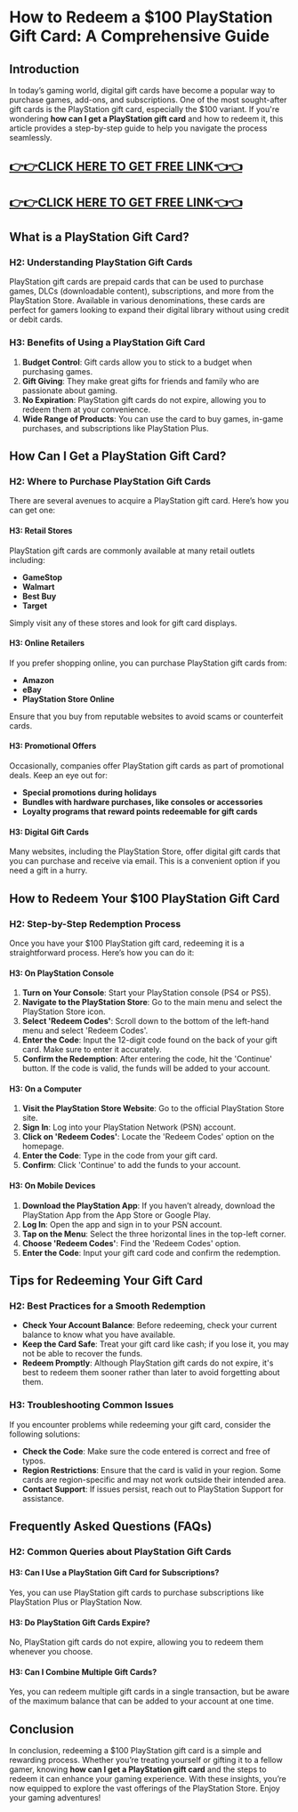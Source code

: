 
# How to Redeem a $100 PlayStation Gift Card: A Comprehensive Guide

## Introduction

In today’s gaming world, digital gift cards have become a popular way to purchase games, add-ons, and subscriptions. One of the most sought-after gift cards is the PlayStation gift card, especially the $100 variant. If you're wondering **how can I get a PlayStation gift card** and how to redeem it, this article provides a step-by-step guide to help you navigate the process seamlessly. 

[👉👉CLICK HERE TO GET FREE LINK👈👈](https://todaylink.site/CoinsLink/)
--
[👉👉CLICK HERE TO GET FREE LINK👈👈](https://todaylink.site/CoinsLink/)
--

## What is a PlayStation Gift Card?

### H2: Understanding PlayStation Gift Cards

PlayStation gift cards are prepaid cards that can be used to purchase games, DLCs (downloadable content), subscriptions, and more from the PlayStation Store. Available in various denominations, these cards are perfect for gamers looking to expand their digital library without using credit or debit cards.

### H3: Benefits of Using a PlayStation Gift Card

1. **Budget Control**: Gift cards allow you to stick to a budget when purchasing games.
2. **Gift Giving**: They make great gifts for friends and family who are passionate about gaming.
3. **No Expiration**: PlayStation gift cards do not expire, allowing you to redeem them at your convenience.
4. **Wide Range of Products**: You can use the card to buy games, in-game purchases, and subscriptions like PlayStation Plus.

## How Can I Get a PlayStation Gift Card?

### H2: Where to Purchase PlayStation Gift Cards

There are several avenues to acquire a PlayStation gift card. Here’s how you can get one:

#### H3: Retail Stores

PlayStation gift cards are commonly available at many retail outlets including:

- **GameStop**
- **Walmart**
- **Best Buy**
- **Target**

Simply visit any of these stores and look for gift card displays.

#### H3: Online Retailers

If you prefer shopping online, you can purchase PlayStation gift cards from:

- **Amazon**
- **eBay**
- **PlayStation Store Online**

Ensure that you buy from reputable websites to avoid scams or counterfeit cards.

#### H3: Promotional Offers

Occasionally, companies offer PlayStation gift cards as part of promotional deals. Keep an eye out for:

- **Special promotions during holidays**
- **Bundles with hardware purchases, like consoles or accessories**
- **Loyalty programs that reward points redeemable for gift cards**

#### H3: Digital Gift Cards

Many websites, including the PlayStation Store, offer digital gift cards that you can purchase and receive via email. This is a convenient option if you need a gift in a hurry.

## How to Redeem Your $100 PlayStation Gift Card

### H2: Step-by-Step Redemption Process

Once you have your $100 PlayStation gift card, redeeming it is a straightforward process. Here’s how you can do it:

#### H3: On PlayStation Console

1. **Turn on Your Console**: Start your PlayStation console (PS4 or PS5).
2. **Navigate to the PlayStation Store**: Go to the main menu and select the PlayStation Store icon.
3. **Select 'Redeem Codes'**: Scroll down to the bottom of the left-hand menu and select 'Redeem Codes'.
4. **Enter the Code**: Input the 12-digit code found on the back of your gift card. Make sure to enter it accurately.
5. **Confirm the Redemption**: After entering the code, hit the 'Continue' button. If the code is valid, the funds will be added to your account.

#### H3: On a Computer

1. **Visit the PlayStation Store Website**: Go to the official PlayStation Store site.
2. **Sign In**: Log into your PlayStation Network (PSN) account.
3. **Click on 'Redeem Codes'**: Locate the 'Redeem Codes' option on the homepage.
4. **Enter the Code**: Type in the code from your gift card.
5. **Confirm**: Click 'Continue' to add the funds to your account.

#### H3: On Mobile Devices

1. **Download the PlayStation App**: If you haven’t already, download the PlayStation App from the App Store or Google Play.
2. **Log In**: Open the app and sign in to your PSN account.
3. **Tap on the Menu**: Select the three horizontal lines in the top-left corner.
4. **Choose 'Redeem Codes'**: Find the 'Redeem Codes' option.
5. **Enter the Code**: Input your gift card code and confirm the redemption.

## Tips for Redeeming Your Gift Card

### H2: Best Practices for a Smooth Redemption

- **Check Your Account Balance**: Before redeeming, check your current balance to know what you have available.
- **Keep the Card Safe**: Treat your gift card like cash; if you lose it, you may not be able to recover the funds.
- **Redeem Promptly**: Although PlayStation gift cards do not expire, it's best to redeem them sooner rather than later to avoid forgetting about them.

### H3: Troubleshooting Common Issues

If you encounter problems while redeeming your gift card, consider the following solutions:

- **Check the Code**: Make sure the code entered is correct and free of typos.
- **Region Restrictions**: Ensure that the card is valid in your region. Some cards are region-specific and may not work outside their intended area.
- **Contact Support**: If issues persist, reach out to PlayStation Support for assistance.

## Frequently Asked Questions (FAQs)

### H2: Common Queries about PlayStation Gift Cards

#### H3: Can I Use a PlayStation Gift Card for Subscriptions?

Yes, you can use PlayStation gift cards to purchase subscriptions like PlayStation Plus or PlayStation Now.

#### H3: Do PlayStation Gift Cards Expire?

No, PlayStation gift cards do not expire, allowing you to redeem them whenever you choose.

#### H3: Can I Combine Multiple Gift Cards?

Yes, you can redeem multiple gift cards in a single transaction, but be aware of the maximum balance that can be added to your account at one time.

## Conclusion

In conclusion, redeeming a $100 PlayStation gift card is a simple and rewarding process. Whether you’re treating yourself or gifting it to a fellow gamer, knowing **how can I get a PlayStation gift card** and the steps to redeem it can enhance your gaming experience. With these insights, you’re now equipped to explore the vast offerings of the PlayStation Store. Enjoy your gaming adventures!
